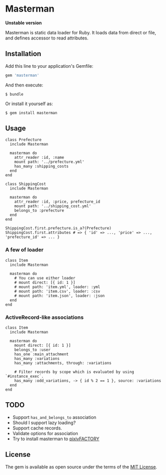 # Masterman

**Unstable version**

Masterman is static data loader for Ruby.
It loads data from direct or file, and defines accessor to read attributes.

## Installation

Add this line to your application's Gemfile:

```ruby
gem 'masterman'
```

And then execute:

    $ bundle

Or install it yourself as:

    $ gem install masterman

## Usage

```
class Prefecture
  include Masterman

  masterman do 
    attr_reader :id, :name
    mount path: '../prefecture.yml'
    has_many :shipping_costs
  end
end

class ShippingCost
  include Masterman

  masterman do 
    attr_reader :id, :price, prefecture_id
    mount path: '../shipping_cost.yml'
    belongs_to :prefecture
  end
end

ShippingCost.first.prefecture.is_a?(Prefecture)
ShippingCost.first.attributes # => { 'id' => ..., 'price' => ..., 'prefecture_id' => ... }
```

### A few of loader

```
class Item
  include Masterman

  masterman do
    # You can use either loader
    # mount direct: [{ id: 1 }]
    # mount path: 'item.yml', loader: :yml
    # mount path: 'item.csv', loader: :csv
    # mount path: 'item.json', loader: :json
  end
end
```

### ActiveRecord-like associations

```
class Item
  include Masterman

  masterman do
    mount direct: [{ id: 1 }]
    belongs_to :user
    has_one :main_attachment
    has_many :variations
    has_many :attachments, through: :variations

    # Filter records by scope which is evaluated by using `#instance_exec`.
    has_many :odd_variations, -> { id % 2 == 1 }, source: :variations
  end
end
```

## TODO

- Support `has_and_belongs_to` association
- Should I support lazy loading?
- Support cache records.
- Validate options for association
- Try to install masterman to [pixivFACTORY](factory.pixiv.net)

## License

The gem is available as open source under the terms of the [MIT License](http://opensource.org/licenses/MIT).
